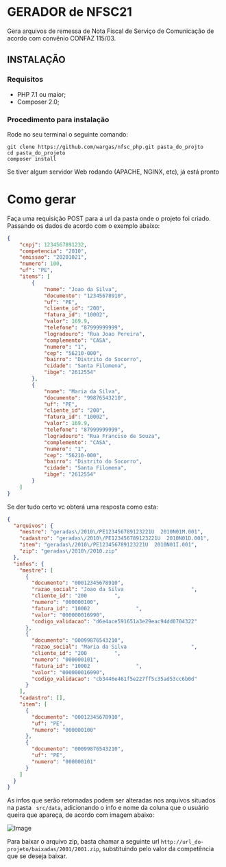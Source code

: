 # GERADOR de NFSC21

Gera arquivos de remessa de Nota Fiscal de Serviço de Comunicação de acordo com convênio CONFAZ 115/03.

## INSTALAÇÃO

### Requisitos 

- PHP 7.1 ou maior;
- Composer 2.0;

### Procedimento para instalação

Rode no seu terminal o seguinte comando:

```shell
git clone https://github.com/wargas/nfsc_php.git pasta_do_projto
cd pasta_do_projeto
composer install
```

Se tiver algum servidor Web rodando (APACHE, NGINX, etc), já está pronto

# Como gerar

Faça uma requisição POST para a url da pasta onde o projeto foi criado. Passando os dados de acordo com o exemplo abaixo:

```json
{
	"cnpj": 1234567891232,
	"competencia": "2010",
	"emissao": "20201021",
	"numero": 100, 
	"uf": "PE",
	"items": [
		{
			"nome": "Joao da Silva",
			"documento": "12345678910",
			"uf": "PE",
			"cliente_id": "200",
			"fatura_id": "10002",
			"valor": 169.9,
			"telefone": "87999999999",
			"logradouro": "Rua Joao Pereira",
			"complemento": "CASA",
			"numero": "1",
			"cep": "56210-000",
			"bairro": "Distrito do Socorro",
			"cidade": "Santa Filomena",
			"ibge": "2612554"
		},
        {
			"nome": "Maria da Silva",
			"documento": "99876543210",
			"uf": "PE",
			"cliente_id": "200",
			"fatura_id": "10002",
			"valor": 169.9,
			"telefone": "87999999999",
			"logradouro": "Rua Franciso de Souza",
			"complemento": "CASA",
			"numero": "1",
			"cep": "56210-000",
			"bairro": "Distrito do Socorro",
			"cidade": "Santa Filomena",
			"ibge": "2612554"
		}
	]
}
```

Se der tudo certo vc obterá uma resposta como esta:

```json
{
  "arquivos": {
    "mestre": "geradas\/2010\/PE123456789123221U  2010N01M.001",
    "cadastro": "geradas\/2010\/PE123456789123221U  2010N01D.001",
    "item": "geradas\/2010\/PE123456789123221U  2010N01I.001",
    "zip": "geradas\/2010\/2010.zip"
  },
  "infos": {
    "mestre": [
      {
        "documento": "00012345678910",
        "razao_social": "Joao da Silva                      ",
        "cliente_id": "200         ",
        "numero": "000000100",
        "fatura_id": "10002               ",
        "valor": "000000016990",
        "codigo_validacao": "d6e4ace591651a3e29eac94dd0704322"
      },
      {
        "documento": "00099876543210",
        "razao_social": "Maria da Silva                     ",
        "cliente_id": "200         ",
        "numero": "000000101",
        "fatura_id": "10002               ",
        "valor": "000000016990",
        "codigo_validacao": "cb3446e461f5e227ff5c35ad53cc6b0d"
      }
    ],
    "cadastro": [],
    "item": [
      {
        "documento": "00012345678910",
        "uf": "PE",
        "numero": "000000100"
      },
      {
        "documento": "00099876543210",
        "uf": "PE",
        "numero": "000000101"
      }
    ]
  }
}
```

As infos que serão retornadas podem ser alteradas nos arquivos situados na pasta `  src/data `, adicionando o info e nome da coluna que o usuário queira que apareça, de acordo com imagem abaixo:

![Image](https://sefaz-ce.s3.amazonaws.com/images/20201025093500_image.png)

Para baixar o arquivo zip, basta chamar a seguinte url ` http://url_do-projeto/baixadas/2001/2001.zip `, substituindo pelo valor da competência que se deseja baixar.
